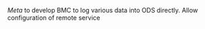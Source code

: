 _Meta_ to develop
BMC to log various data into ODS directly.  Allow configuration of remote service
